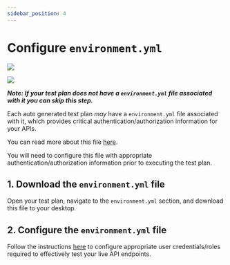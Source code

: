 ```yaml
---
sidebar_position: 4
---
```


# Configure `environment.yml`
![](../../../../../assets/zero-conf-test-plan.svg)

![](../../../../../assets/zero-conf-flow-3.svg)

***Note: If your test plan does not have a `environment.yml` file associated with it you can skip this step.***

Each auto generated test plan *may* have a `environment.yml` file associated with it, which provides critical authentication/authorization information for your APIs.

You can read more about this file [here][env-file]. 

You will need to configure this file with appropriate authentication/authorization information prior to executing the test plan.

## 1. Download the `environment.yml` file
Open your test plan, navigate to the `environment.yml` section, and download this file to your desktop.

## 2. Configure the `environment.yml` file
Follow the instructions [here][configure-authn] to configure appropriate user credentials/roles required to effectively test your live API endpoints.


[env-file]: ../../../concepts/test-plans/env-yml.md
[configure-authn]: /security-testing/tasks/authentication/authn-authz.md
